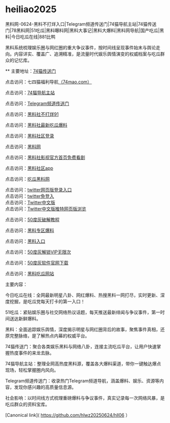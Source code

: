 # heiliao2025
黑料网-0624-黑料不打烊入口|Telegram频道传送门|74猫导航主站|74猫传送门|78黑料网|51吃瓜|黑料曝料网|黑料大事记|黑料大爆料|黑料网导航|国产吃瓜|黑料|今日吃瓜在线|881比鸭

黑料系统梳理娱乐圈与网红圈的重大争议事件，按时间线呈现事件始末与舆论走向。内容详实、覆盖广、追溯精准，是流量时代娱乐舆情演变的权威档案与吃瓜群众的记忆库。

** 主要地址：<a href="https://74mao.com/">74猫传送门</a>

点击访问：七四猫福利导航<a href="https://74mao.com/">（74mao.com）</a>

点击访问：<a href="https://74mao.com/">74猫导航主站</a>

点击访问：<a href="https://74mao.com/">Telegram频道传送门</a>

点击访问：<a href="https://hls-39.pages.dev/">黑料社不打烊91</a>

点击访问：<a href="https://hls-02.pages.dev/">黑料社最新吃瓜爆料</a>

点击访问：<a href="https://hls-11.pages.dev/">黑料社区登录</a>

点击访问：<a href="https://hls-50.pages.dev/">黑料网</a>

点击访问：<a href="https://hls-05.pages.dev/">黑料社影视官方首页免费看剧</a>

点击访问：<a href="https://hls-44.pages.dev/">黑料社区app</a>

点击访问：<a href="https://hls-51.pages.dev/">吃瓜黑料网</a>

点击访问：<a href="https://tt-38.pages.dev/">twitter网页版登录入口</a><br>
点击访问：<a href="https://tt-39.pages.dev/">twitter免登入</a><br>
点击访问：<a href="https://tt-40.pages.dev/">Twitter中文版</a><br>
点击访问：<a href="https://tt-41.pages.dev/">Twitter中文版推特网页版浏览</a><br>


点击访问：<a href="https://50dh-24.pages.dev/">50度灰破解教程</a>

点击访问：<a href="https://hls-40.pages.dev/">黑料专区爆料</a>

点击访问：<a href="https://hls-36.pages.dev/">黑料入口</a>

点击访问：<a href="https://50dh-23.pages.dev/">50度灰解锁VIP无限次</a>

点击访问：<a href="https://50dh-22.pages.dev/">50度灰软件官网下载</a>

点击访问：<a href="https://hls-48.pages.dev/">黑料吃瓜网站</a>

主要内容：

今日吃瓜在线：全网最新明星八卦、网红爆料、热搜黑料一网打尽，实时更新、深度挖掘，是吃瓜党每天打卡的第一入口！

51吃瓜：紧贴娱乐圈与社交网络热议话题，每天推送最新绯闻与争议事件，第一时间送达新鲜爆料。

黑料：全面追踪娱乐舆情，深度揭示明星与网红圈背后的故事，聚焦事件真相，还原完整脉络，是了解热点内幕的权威平台。

74猫传送门：聚合各类娱乐黑料与网络八卦，连接主流吃瓜平台，让用户快速掌握热度事件的来龙去脉。

74猫导航主站：整理全网高热度黑料源，覆盖各大爆料渠道，带你一键触达爆点现场，轻松掌握圈内风向。

Telegram频道传送门：收录热门Telegram频道导航，涵盖爆料、娱乐、资源等内容，发现你感兴趣的高质量信息源。

社会影响：以时间线方式梳理重磅爆料与争议事件，真实记录每一次网络风暴，是吃瓜群众的资料宝库。

[Canonical link]( https://github.com/hlwz20250624/hll06 ）
